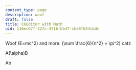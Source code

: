 ```yaml
---
content_type: page
description: woof
draft: false
title: CKEditor with Math
uid: 116ec67f-427c-4716-bb47-cbe8f644cbdc
---
```

Woof \(E=mc^2\) and more: \(\\sum \\frac{6}{n^2} = \\pi^2\) catz

A\(\\alpha\)B

Ab